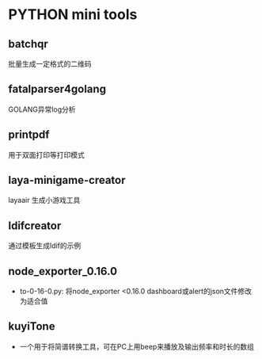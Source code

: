 # PYTHON mini tools

## batchqr

批量生成一定格式的二维码

## fatalparser4golang

GOLANG异常log分析

## printpdf

用于双面打印等打印模式

## laya-minigame-creator

layaair 生成小游戏工具

## ldifcreator

通过模板生成ldif的示例

## node_exporter_0.16.0

* to-0-16-0.py: 将node_exporter <0.16.0 dashboard或alert的json文件修改为适合值


## kuyiTone

* 一个用于将简谱转换工具，可在PC上用beep来播放及输出频率和时长的数组